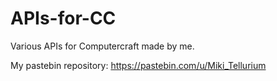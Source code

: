 # APIs-for-CC
Various  APIs for Computercraft made by me.

My pastebin repository: https://pastebin.com/u/Miki_Tellurium

